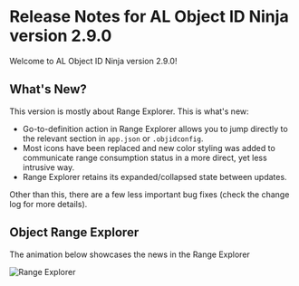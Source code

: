 # Release Notes for AL Object ID Ninja version 2.9.0

Welcome to AL Object ID Ninja version 2.9.0!

## What's New?

This version is mostly about Range Explorer. This is what's new:

-   Go-to-definition action in Range Explorer allows you to jump directly to the relevant section in
    `app.json` or `.objidconfig`.
-   Most icons have been replaced and new color styling was added to communicate range consumption
    status in a more direct, yet less intrusive way.
-   Range Explorer retains its expanded/collapsed state between updates.

Other than this, there are a few less important bug fixes (check the change log for more details).

## Object Range Explorer

The animation below showcases the news in the Range Explorer

![Range Explorer](https://github.com/vjekob/al-objid/blob/master/doc/images/range-explorer-2.9.0.gif?raw=true)
